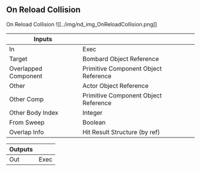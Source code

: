 ## On Reload Collision
On Reload Collision
![[../img/nd_img_OnReloadCollision.png]]

|Inputs||
|--|--|
| In | Exec |
| Target | Bombard Object Reference |
| Overlapped Component | Primitive Component Object Reference |
| Other | Actor Object Reference |
| Other Comp | Primitive Component Object Reference |
| Other Body Index | Integer |
| From Sweep | Boolean |
| Overlap Info | Hit Result Structure (by ref) |

|Outputs||
|--|--|
| Out | Exec |
